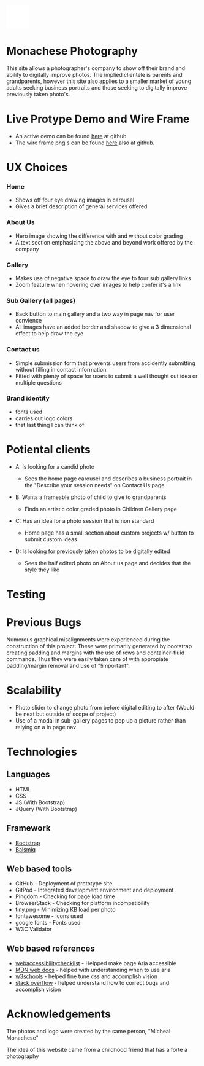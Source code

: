 ![Monachese Photography](assets/images/logo.png "Monachese Photography")

# Monachese Photography

This site allows a photographer's company to show off their brand and ability to digitally improve photos. The implied clientele is parents and grandparents, however this site
also applies to a smaller market of young adults seeking business portraits and those seeking to digitally improve previously taken photo's.

# Live Protype Demo and Wire Frame

+ An active demo can be found [here](https://richardaeld.github.io/MonaMemorabilia/ "Web Page") at github. 
+ The wire frame png's can be found [here](https://github.com/Richardaeld/MonaMemorabilia/tree/master/assets/wireframe "Wire Frame") also at github.

# UX Choices

### Home

+ Shows off four eye drawing images in carousel
+ Gives a brief description of general services offered

### About Us

+ Hero image showing the difference with and without color grading
+ A text section emphasizing the above and beyond work offered by the company 

### Gallery

+ Makes use of negative space to draw the eye to four sub gallery links
+ Zoom feature when hovering over images to help confer it's a link

### Sub Gallery (all pages)

+ Back button to main gallery and a two way in page nav for user convience
+ All images have an added border and shadow to give a 3 dimensional effect to help draw the eye

### Contact us

+ Simple submission form that prevents users from accidently submitting without filling in contact information
+ Fitted with plenty of space for users to submit a well thought out idea or multiple questions

### Brand identity

+ fonts used
+ carries out logo colors
+ that last thing I can think of

# Potiental clients

+ A: Is looking for a candid photo
    + Sees the home page carousel and describes a business portrait in the "Describe your session needs" on Contact Us page

+ B: Wants a frameable photo of child to give to grandparents  
    + Finds an artistic color graded photo in Children Gallery page 

+ C: Has an idea for a photo session that is non standard
    + Home page has a small section about custom projects w/ button to submit custom ideas

+ D: Is looking for previously taken photos to be digitally edited
    + Sees the half edited photo on About us page and decides that the style they like

# Testing

# Previous Bugs

Numerous graphical misalignments were experienced during the construction of this project.  These were primarily generated by bootstrap creating padding and margins with 
the use of rows and container-fluid commands. Thus they were easily taken care of with appropiate padding/margin removal and use of "!important".

# Scalability 

+ Photo slider to change photo from before digital editing to after (Would be neat but outside of scope of project)
+ Use of a modal in sub-gallery pages to pop up a picture rather than relying on a in page nav 

# Technologies

## Languages 
+ HTML
+ CSS
+ JS (With Bootstrap)
+ JQuery (With Bootstrap)

## Framework
+ [Bootstrap](https://getbootstrap.com/) 
+ [Balsmiq](https://balsamiq.com/)

## Web based tools

+ GitHub - Deployment of prototype site
+ GitPod - Integrated development environment and deployment
+ Pingdom - Checking for page load time
+ BrowserStack - Checking for platform incompatibility
+ tiny.png - Minimizing KB load per photo
+ fontawesome - Icons used
+ google fonts - Fonts used 
+ W3C Validator 

## Web based references

+ [webaccessibilitychecklist](http://webaccessibilitychecklist.com/) - Helpped make page Aria accessible
+ [MDN web docs](https://developer.mozilla.org/en-US/docs/Learn/Accessibility/What_is_accessibility) -  helped with understanding when to use aria
+ [w3schools](https://www.w3schools.com/) - helped fine tune css and accomplish vision
+ [stack overflow](https://stackoverflow.com/) - helped understand how to correct bugs and accomplish vision


# Acknowledgements 

The photos and logo were created by the same person, "Micheal Monachese" 

The idea of this website came from a childhood friend that has a forte a photography






